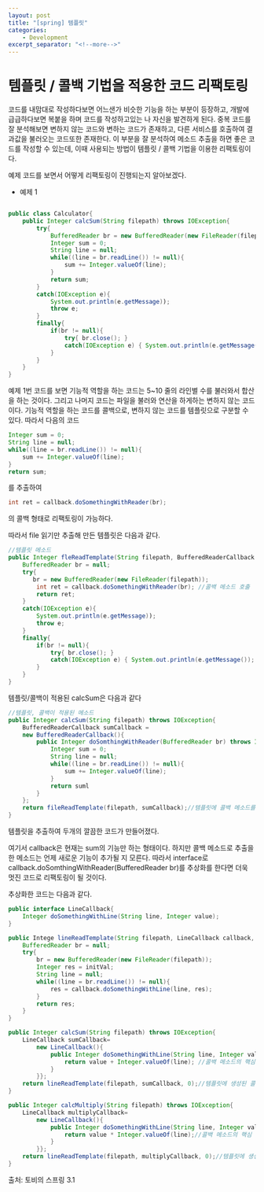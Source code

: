 ```yaml
---
layout: post
title: "[spring] 템플릿"
categories:
    - Development
excerpt_separator: "<!--more-->"
---
```


# 템플릿 / 콜백 기법을 적용한 코드 리팩토링

코드를 내맘대로 작성하다보면 어느샌가 비슷한 기능을 하는 부분이 등장하고, 개발에 급급하다보면 복붙을 하며 코드를 작성하고있는 나 자신을 발견하게 된다. 중복 코드를 잘 분석해보면 변하지 않는 코드와 변하는 코드가 존재하고, 다른 서비스를 호출하여 결과값을 불러오는 코드또한 존재한다. 이 부분을 잘 분석하여 메소드 추출을 하면 좋은 코드를 작성할 수 있는데, 이때 사용되는 방법이 템플릿 / 콜백 기법을 이용한 리팩토링이다.

예제 코드를 보면서 어떻게 리팩토링이 진행되는지 알아보겠다.

- 예제 1

```java

public class Calculator{
    public Integer calcSum(String filepath) throws IOException{
        try{
            BufferedReader br = new BufferedReader(new FileReader(filepath));
            Integer sum = 0;
            String line = null;
            while((line = br.readLine()) != null){
                sum += Integer.valueOf(line);
            }
            return sum;
        }
        catch(IOException e){
            System.out.println(e.getMessage));
            throw e;
        }
        finally{
            if(br != null){
                try{ br.close(); }
                catch(IOException e) { System.out.println(e.getMessage()); }
            }
        }
    }
}
```

예제 1번 코드를 보면 기능적 역할을 하는 코드는 5~10 줄의 라인별 수를 불러와서 합산을 하는 것이다. 그리고 나머지 코드는 파일을 불러와 연산을 하게하는 변하지 않는 코드이다. 기능적 역할을 하는 코드를 콜백으로, 변하지 않는 코드를 템플릿으로 구분할 수 있다. 따라서 다음의 코드

```java
Integer sum = 0;
String line = null;
while((line = br.readLine()) != null){
    sum += Integer.valueOf(line);
}
return sum;
```

를 추출하여 

```java
int ret = callback.doSomethingWithReader(br);
```

의 콜백 형태로 리팩토링이 가능하다.

따라서 file 읽기만 추출해 만든 템플릿은 다음과 같다.
```java
//템플릿 메소드
public Integer fleReadTemplate(String filepath, BufferedReaderCallback callback) throws IOException{
    BufferedReader br = null;
    try{
       br = new BufferedReader(new FileReader(filepath));
        int ret = callback.doSomethingWithReader(br); //콜백 메소드 호출
        return ret;
    }
    catch(IOException e){
        System.out.println(e.getMessage));
        throw e;
    }
    finally{
        if(br != null){
            try{ br.close(); }
            catch(IOException e) { System.out.println(e.getMessage()); }
        }
    }
}

```

템플릿/콜백이 적용된 calcSum은 다음과 같다
```java
//템플릿, 콜백이 적용된 메소드
public Integer calcSum(String filepath) throws IOException{
    BufferedReaderCallback sumCallback =
    new BufferedReaderCallback(){
        public Integer doSomthingWithReader(BufferedReader br) throws IOException{
            Integer sum = 0;
            String line = null;
            while((line = br.readLine()) != null){
                sum += Integer.valueOf(line);
            }
            return suml
        }
    };
    return fileReadTemplate(filepath, sumCallback);//템플릿에 콜백 메소드를 넘긴다.
}   

```
템플릿을 추출하여 두개의 깔끔한 코드가 만들어졌다.

여기서 callback은 현재는 sum의 기능만 하는 형태이다. 하지만 콜백 메소드로 추출을 한 메소드는 언제 새로운 기능이 추가될 지 모른다. 따라서 interface로 callback.doSomthingWithReader(BufferedReader br)를 추상화를 한다면 더욱 멋진 코드로 리팩토링이 될 것이다.

추상화한 코드는 다음과 같다.
```java
public interface LineCallback{
    Integer doSomethingWithLine(String line, Integer value);
}

public Intege lineReadTemplate(String filepath, LineCallback callback, int initVal) thorws IOException{
    BufferedReader br = null;
    try{
        br = new BufferedReader(new FileReader(filepath));
        Integer res = initVal;
        String line = null;
        while((line = br.readLine()) != null){
            res = callback.doSomethingWithLine(line, res);
        }
        return res;
    }
}

public Integer calcSum(String filepath) throws IOException{
    LineCallback sumCallback=
        new LineCallback(){
            public Integer doSomethingWithLine(String line, Integer value){
                return value + Integer.valueOf(line); //콜백 메소드의 핵심 연산부분
            }
        }};
    return lineReadTemplate(filepath, sumCallback, 0);//템플릿에 생성된 콜백 메소드를 주입
}

public Integer calcMultiply(String filepath) throws IOException{
    LineCallback multiplyCallback=
        new LineCallback(){
            public Integer doSomethingWithLine(String line, Integer value){
                return value * Integer.valueOf(line);//콜백 메소드의 핵심 연산부분
            }
        }};
    return lineReadTemplate(filepath, multiplyCallback, 0);//템플릿에 생성된 콜백 메소드를 주입
}
```

출처: 토비의 스프링 3.1